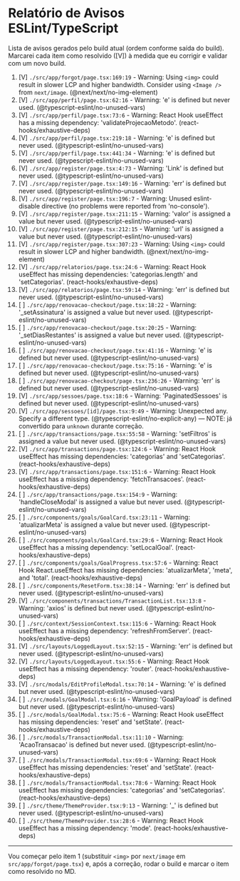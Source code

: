 # Relatório de Avisos ESLint/TypeScript

Lista de avisos gerados pelo build atual (ordem conforme saída do build). Marcarei cada item como resolvido ([V]) à medida que eu corrigir e validar com um novo build.

1. [V] `./src/app/forgot/page.tsx:169:19` - Warning: Using `<img>` could result in slower LCP and higher bandwidth. Consider using `<Image />` from `next/image`. (@next/next/no-img-element)
2. [V] `./src/app/perfil/page.tsx:62:16` - Warning: 'e' is defined but never used. (@typescript-eslint/no-unused-vars)
3. [V] `./src/app/perfil/page.tsx:73:6` - Warning: React Hook useEffect has a missing dependency: 'validateProjecaoMetodo'. (react-hooks/exhaustive-deps)
4. [V] `./src/app/perfil/page.tsx:219:18` - Warning: 'e' is defined but never used. (@typescript-eslint/no-unused-vars)
5. [V] `./src/app/perfil/page.tsx:441:34` - Warning: 'e' is defined but never used. (@typescript-eslint/no-unused-vars)
6. [V] `./src/app/register/page.tsx:4:73` - Warning: 'Link' is defined but never used. (@typescript-eslint/no-unused-vars)
7. [V] `./src/app/register/page.tsx:149:16` - Warning: 'err' is defined but never used. (@typescript-eslint/no-unused-vars)
8. [V] `./src/app/register/page.tsx:196:7` - Warning: Unused eslint-disable directive (no problems were reported from 'no-console').
9. [V] `./src/app/register/page.tsx:211:15` - Warning: 'valor' is assigned a value but never used. (@typescript-eslint/no-unused-vars)
10. [V] `./src/app/register/page.tsx:212:15` - Warning: 'url' is assigned a value but never used. (@typescript-eslint/no-unused-vars)
11. [V] `./src/app/register/page.tsx:307:23` - Warning: Using `<img>` could result in slower LCP and higher bandwidth. (@next/next/no-img-element)
12. [V] `./src/app/relatorios/page.tsx:24:6` - Warning: React Hook useEffect has missing dependencies: 'categorias.length' and 'setCategorias'. (react-hooks/exhaustive-deps)
13. [V] `./src/app/relatorios/page.tsx:59:14` - Warning: 'err' is defined but never used. (@typescript-eslint/no-unused-vars)
14. [ ] `./src/app/renovacao-checkout/page.tsx:18:22` - Warning: '_setAssinatura' is assigned a value but never used. (@typescript-eslint/no-unused-vars)
15. [ ] `./src/app/renovacao-checkout/page.tsx:20:25` - Warning: '_setDiasRestantes' is assigned a value but never used. (@typescript-eslint/no-unused-vars)
16. [ ] `./src/app/renovacao-checkout/page.tsx:41:16` - Warning: 'e' is defined but never used. (@typescript-eslint/no-unused-vars)
17. [ ] `./src/app/renovacao-checkout/page.tsx:75:16` - Warning: 'e' is defined but never used. (@typescript-eslint/no-unused-vars)
18. [ ] `./src/app/renovacao-checkout/page.tsx:236:26` - Warning: 'err' is defined but never used. (@typescript-eslint/no-unused-vars)
19. [V] `./src/app/sessoes/page.tsx:18:6` - Warning: 'PaginatedSessoes' is defined but never used. (@typescript-eslint/no-unused-vars)
20. [V] `./src/app/sessoes/[id]/page.tsx:9:49` - Warning: Unexpected any. Specify a different type. (@typescript-eslint/no-explicit-any) — NOTE: já convertido para `unknown` durante correção.
21. [ ] `./src/app/transactions/page.tsx:55:58` - Warning: 'setFiltros' is assigned a value but never used. (@typescript-eslint/no-unused-vars)
22. [V] `./src/app/transactions/page.tsx:124:6` - Warning: React Hook useEffect has missing dependencies: 'categorias' and 'setCategorias'. (react-hooks/exhaustive-deps)
23. [V] `./src/app/transactions/page.tsx:151:6` - Warning: React Hook useEffect has a missing dependency: 'fetchTransacoes'. (react-hooks/exhaustive-deps)
24. [ ] `./src/app/transactions/page.tsx:154:9` - Warning: 'handleCloseModal' is assigned a value but never used. (@typescript-eslint/no-unused-vars)
25. [ ] `./src/components/goals/GoalCard.tsx:23:11` - Warning: 'atualizarMeta' is assigned a value but never used. (@typescript-eslint/no-unused-vars)
26. [ ] `./src/components/goals/GoalCard.tsx:29:6` - Warning: React Hook useEffect has a missing dependency: 'setLocalGoal'. (react-hooks/exhaustive-deps)
27. [ ] `./src/components/goals/GoalProgress.tsx:57:6` - Warning: React Hook React.useEffect has missing dependencies: 'atualizarMeta', 'meta', and 'total'. (react-hooks/exhaustive-deps)
28. [ ] `./src/components/ResetForm.tsx:38:14` - Warning: 'err' is defined but never used. (@typescript-eslint/no-unused-vars)
29. [V] `./src/components/transactions/TransactionList.tsx:13:8` - Warning: 'axios' is defined but never used. (@typescript-eslint/no-unused-vars)
30. [ ] `./src/context/SessionContext.tsx:115:6` - Warning: React Hook useEffect has a missing dependency: 'refreshFromServer'. (react-hooks/exhaustive-deps)
31. [V] `./src/layouts/LoggedLayout.tsx:52:15` - Warning: 'err' is defined but never used. (@typescript-eslint/no-unused-vars)
32. [V] `./src/layouts/LoggedLayout.tsx:55:6` - Warning: React Hook useEffect has a missing dependency: 'router'. (react-hooks/exhaustive-deps)
33. [V] `./src/modals/EditProfileModal.tsx:70:14` - Warning: 'e' is defined but never used. (@typescript-eslint/no-unused-vars)
34. [ ] `./src/modals/GoalModal.tsx:6:16` - Warning: 'GoalPayload' is defined but never used. (@typescript-eslint/no-unused-vars)
35. [ ] `./src/modals/GoalModal.tsx:75:6` - Warning: React Hook useEffect has missing dependencies: 'reset' and 'setState'. (react-hooks/exhaustive-deps)
36. [ ] `./src/modals/TransactionModal.tsx:11:10` - Warning: 'AcaoTransacao' is defined but never used. (@typescript-eslint/no-unused-vars)
37. [ ] `./src/modals/TransactionModal.tsx:69:6` - Warning: React Hook useEffect has missing dependencies: 'reset' and 'setState'. (react-hooks/exhaustive-deps)
38. [ ] `./src/modals/TransactionModal.tsx:78:6` - Warning: React Hook useEffect has missing dependencies: 'categorias' and 'setCategorias'. (react-hooks/exhaustive-deps)
39. [ ] `./src/theme/ThemeProvider.tsx:9:13` - Warning: '_' is defined but never used. (@typescript-eslint/no-unused-vars)
40. [ ] `./src/theme/ThemeProvider.tsx:28:6` - Warning: React Hook useEffect has a missing dependency: 'mode'. (react-hooks/exhaustive-deps)


---

Vou começar pelo item 1 (substituir `<img>` por `next/image` em `src/app/forgot/page.tsx`) e, após a correção, rodar o build e marcar o item como resolvido no MD.
